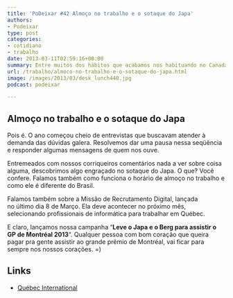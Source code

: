 ```yaml
---
title: 'PoDeixar #42 Almoço no trabalho e o sotaque do Japa'
authors:
- Podeixar
type: post
categories:
- cotidiano
- trabalho
date: 2013-03-11T02:59:16+00:00
summary: Entre muitos dos hábitos que acabamos nos habituando no Canadá é o almoço no trabalho. Sem vale refeição, como funciona toda a logística por trás disso tudo.
url: /trabalho/almoco-no-trabalho-e-o-sotaque-do-japa.html
image: /images/2013/03/desk_lunch440.jpg
podcast: podeixar

---
```

## Almoço no trabalho e o sotaque do Japa

Pois é. O ano começou cheio de entrevistas que buscavam atender à demanda das dúvidas galera. Resolvemos dar uma pausa nessa seqüência e responder algumas mensagens de quem nos ouve.

Entremeados com nossos corriqueiros comentários nada a ver sobre coisa alguma, descobrimos algo engraçado no sotaque do Japa. O que? Você confere. Falamos também como funciona o horário de almoço no trabalho e como ele é diferente do Brasil.

Falamos também sobre a Missão de Recrutamento Digital, lançada no último dia 8 de Março. Ela deve acontecer no próximo mês, selecionando profissionais de informática para trabalhar em Québec.

E claro, lançamos nossa campanha &#8220;**Leve o Japa e o Berg para assistir o GP de Montréal 2013**&#8220;. Qualquer pessoa com bom coração que queira pagar pra gente assistir ao grande prêmio de Montréal, vai ficar para sempre nos nossos corações. =)



## Links

  * <a href="http://www.quebecinternational.ca/" target="_blank">Québec International</a>